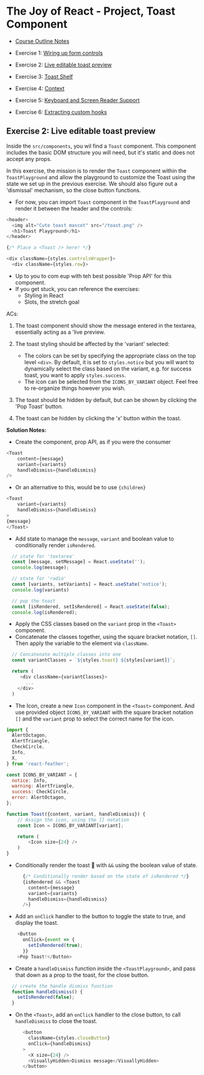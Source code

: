 # The Joy of React - Project, Toast Component

- [Course Outline Notes](course-notes.md)

- Exercise 1: [Wiring up form controls](./exercise-1-wiring-up.md)
- Exercise 2: [Live editable toast preview](./exercise-2-toast-preview.md)
- Exercise 3: [Toast Shelf](./exercise-3-toast-shelf.md)
- Exercise 4: [Context](./exercise-4-context.md)
- Exercise 5: [Keyboard and Screen Reader Support](./exercise-5-keyboard-screen-reader.md)
- Exercise 6: [Extracting custom hooks](./exercise-6-custom-hooks.md)

## Exercise 2: Live editable toast preview

Inside the `src/components`, you wil find a `Toast` component. This component includes the basic DOM structure you will need, but it's static and does not accept any props.

In this exercise, the mission is to render the `Toast` component within the `ToastPlayground` and allow the playground to customize the Toast using the state we set up in the previous exercise. We should also figure out a 'dismissal' mechanism, so the close button functions.

- For now, you can import `Toast` component in the `ToastPlayground` and render it between the header and the controls:

```JAVASCRIPT
<header>
  <img alt="Cute toast mascot" src="/toast.png" />
  <h1>Toast Playground</h1>
</header>

{/* Place a <Toast /> here! */}

<div className={styles.controlsWrapper}>
  <div className={styles.row}>
```

- Up to you to com eup with teh best possible 'Prop API' for this component.
- If you get stuck, you can reference the exercises:
  - Styling in React
  - Slots, the stretch goal

ACs:

1. The toast component should show the message entered in the textarea, essentially acting as a 'live preview.
2. The toast styling should be affected by the 'variant' selected:

   - The colors can be set by specifying the appropriate class on the top level `<div>`. By default, it is set to `styles.notice` but you will want to dynamically select the class based on the variant, e.g. for success toast, you want to apply `styles.success`.
   - The icon can be selected from the `ICONS_BY_VARIANT` object. Feel free to re-organize things however you wish.

3. The toast should be hidden by default, but can be shown by clicking the 'Pop Toast' button.
4. The toast can be hidden by clicking the 'x' button within the toast.

**Solution Notes:**

- Create the component, prop API, as if you were the consumer

```JAVASCRIPT
<Toast
    content={message}
    variant={variants}
    handleDismiss={handleDismiss}
/>
```

- Or an alternative to this, would be to use `{children}`

```JAVASCRIPT
<Toast
    variant={variants}
    handleDismiss={handleDismiss}
>
{message}
</Toast>
```

- Add state to manage the `message`, `variant` and boolean value to conditionally render `isRendered`.

```JAVASCRIPT
  // state for 'textarea'
  const [message, setMessage] = React.useState('');
  console.log(message);

  // state for 'radio'
  const [variants, setVariants] = React.useState('notice');
  console.log(variants)

  // pop the toast
  const [isRendered, setIsRendered] = React.useState(false);
  console.log(isRendered);
```

- Apply the CSS classes based on the `variant` prop in the `<Toast>` component.
- Concatenate the classes together, using the square bracket notation, `[]`. Then apply the variable to the element via `className`.

```JAVASCRIPT
  // Concatenate multiple classes into one
  const variantClasses = `${styles.toast} ${styles[variant]}`;

  return (
     <div className={variantClasses}>
       ...
    </div>
  )
```

- The Icon, create a new `Icon` component in the `<Toast>` component. And use provided object `ICONS_BY_VARIANT` with the square bracket notation `[]` and the `variant` prop to select the correct name for the icon.

```JAVASCRIPT
import {
  AlertOctagon,
  AlertTriangle,
  CheckCircle,
  Info,
  X,
} from 'react-feather';

const ICONS_BY_VARIANT = {
  notice: Info,
  warning: AlertTriangle,
  success: CheckCircle,
  error: AlertOctagon,
};

function Toast({content, variant, handleDismiss}) {
    // Assign the icon, using the [] notation
    const Icon = ICONS_BY_VARIANT[variant];

    return (
        <Icon size={24} />
    )
}
```

- Conditionally render the toast 📣 with `&&` using the boolean value of state.

```JAVASCRIPT
      {/* Conditionally render based on the state of isRendered */}
      {isRendered && <Toast
        content={message}
        variant={variants}
        handleDismiss={handleDismiss}
      />}
```

- Add an `onClick` handler to the button to toggle the state to true, and display the toast.

```JAVASCRIPT
    <Button
      onClick={event => {
        setIsRendered(true);
      }}
    >Pop Toast!</Button>
```

- Create a `handleDismiss` function inside the `<ToastPlayground>`, and pass that down as a prop to the toast, for the close button.

```JAVASCRIPT
  // create the handle dismiss function
  function handleDismiss() {
    setIsRendered(false);
  }
```

- On the `<Toast>`, add an `onClick` handler to the close button, to call `handleDismiss` to close the toast.

```JAVASCRIPT
      <button 
        className={styles.closeButton}
        onClick={handleDismiss}
      >
        <X size={24} />
        <VisuallyHidden>Dismiss message</VisuallyHidden>
      </button>
```
